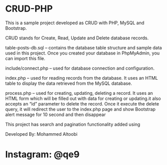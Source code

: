 # CRUD-PHP

This is a sample project developed as CRUD with PHP, MySQL and Bootstrap. 

CRUD stands for Create, Read, Update and Delete database records.
 
table-posts-db.sql – contains the database table structure and sample data used in this project. Once you created your database in PhpMyAdmin, you can import this file.

include/connect.php – used for database connection and configuration.

index.php – used for reading records from the database. It uses an HTML table to display the data retrieved from the MySQL database.

process.php – used for creating, updating, deleting a record. It uses an HTML form which will be filled out with data for creating or updating.it also accepts an “id” parameter to delete the record. Once it execute the delete query, it will redirect the user to the index.php page and show Bootstrap alert message for 10 second and then disappear

This project has search and pagination functionality added using   

Developed By: Mohammed Altoobi 
# Instagram: @qe9
